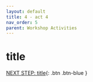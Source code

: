 ```yaml
---
layout: default
title: 4 - act 4
nav_order: 5
parent: Workshop Activities
---
```


# title

[NEXT STEP: title](act-5.html){: .btn .btn-blue }
